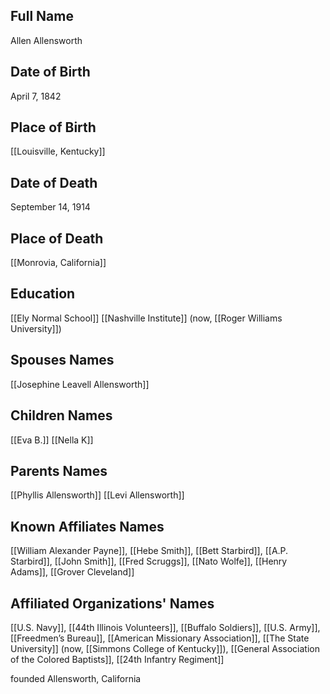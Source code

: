 ## Full Name
Allen Allensworth

## Date of Birth
April 7, 1842

## Place of Birth
[[Louisville, Kentucky]]

## Date of Death
September 14, 1914

## Place of Death
[[Monrovia, California]]

## Education
[[Ely Normal School]]
[[Nashville Institute]] (now, [[Roger Williams University]])

## Spouses Names
[[Josephine Leavell Allensworth]]

## Children Names
[[Eva B.]]
[[Nella K]]

## Parents Names
[[Phyllis Allensworth]]
[[Levi Allensworth]]

## Known Affiliates Names
[[William Alexander Payne]], [[Hebe Smith]], [[Bett Starbird]], [[A.P. Starbird]], [[John Smith]], [[Fred Scruggs]], [[Nato Wolfe]], [[Henry Adams]], [[Grover Cleveland]]

## Affiliated Organizations' Names
[[U.S. Navy]], [[44th Illinois Volunteers]], [[Buffalo Soldiers]], [[U.S. Army]], [[Freedmen’s Bureau]], [[American Missionary Association]], [[The State University]] (now, [[Simmons College of Kentucky]]), [[General Association of the Colored Baptists]], [[24th Infantry Regiment]]

founded Allensworth, California

